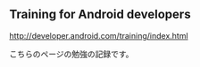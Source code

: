 Training for Android developers
----------------------

http://developer.android.com/training/index.html

こちらのページの勉強の記録です。
